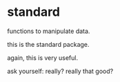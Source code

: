 # standard
functions to manipulate data.

this is the standard package.

again, this is very useful.

ask yourself: really? really that good?
